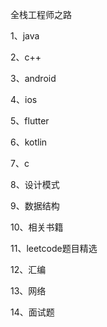 全栈工程师之路

1、java

2、c++

3、android

4、ios

5、flutter

6、kotlin

7、c

8、设计模式

9、数据结构

10、相关书籍

11、leetcode题目精选

12、汇编

13、网络

14、面试题